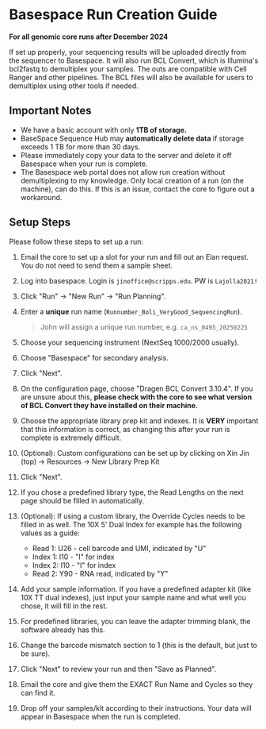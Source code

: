 # Basespace Run Creation Guide

**For all genomic core runs after December 2024**

If set up properly, your sequencing results will be uploaded directly from the sequencer to Basespace. It will also run BCL Convert, which is Illumina's bcl2fastq to demultiplex your samples. The outs are compatible with Cell Ranger and other pipelines. The BCL files will also be available for users to demultiplex using other tools if needed.

## Important Notes

- We have a basic account with only **1TB of storage.**
- BaseSpace Sequence Hub may **automatically delete data** if storage exceeds 1 TB for more than 30 days.
- Please immediately copy your data to the server and delete it off Basespace when your run is complete.
- The Basespace web portal does not allow run creation without demultiplexing to my knowledge. Only local creation of a run (on the machine), can do this. If this is an issue, contact the core to figure out a workaround.

## Setup Steps

Please follow these steps to set up a run:

1. Email the core to set up a slot for your run and fill out an Elan request. You do not need to send them a sample sheet.

2. Log into basespace. Login is `jinoffice@scripps.edu`. PW is `Lajolla2021!`

3. Click "Run" -> "New Run" -> "Run Planning".

4. Enter a **unique** run name (`Runnumber_Boli_VeryGood_SequencingRun`).
   > John will assign a unique run number, e.g. `ca_ns_0495_20250225`

5. Choose your sequencing instrument (NextSeq 1000/2000 usually).

6. Choose "Basespace" for secondary analysis.

7. Click "Next".

8. On the configuration page, choose "Dragen BCL Convert 3.10.4". If you are unsure about this, **please check with the core to see what version of BCL Convert they have installed on their machine.**

9. Choose the appropriate library prep kit and indexes. It is **VERY** important that this information is correct, as changing this after your run is complete is extremely difficult.

10. (Optional): Custom configurations can be set up by clicking on Xin Jin (top) -> Resources -> New Library Prep Kit

11. Click "Next".

12. If you chose a predefined library type, the Read Lengths on the next page should be filled in automatically.

13. (Optional): If using a custom library, the Override Cycles needs to be filled in as well. The 10X 5' Dual Index for example has the following values as a guide:
    - Read 1: U26 - cell barcode and UMI, indicated by "U"
    - Index 1: I10 - "I" for index
    - Index 2: I10 - "I" for index
    - Read 2: Y90 - RNA read, indicated by "Y"

14. Add your sample information. If you have a predefined adapter kit (like 10X TT dual indexes), just input your sample name and what well you chose, it will fill in the rest.

15. For predefined libraries, you can leave the adapter trimming blank, the software already has this.

16. Change the barcode mismatch section to 1 (this is the default, but just to be sure).

17. Click "Next" to review your run and then "Save as Planned".

18. Email the core and give them the EXACT Run Name and Cycles so they can find it.

19. Drop off your samples/kit according to their instructions. Your data will appear in Basespace when the run is completed.
